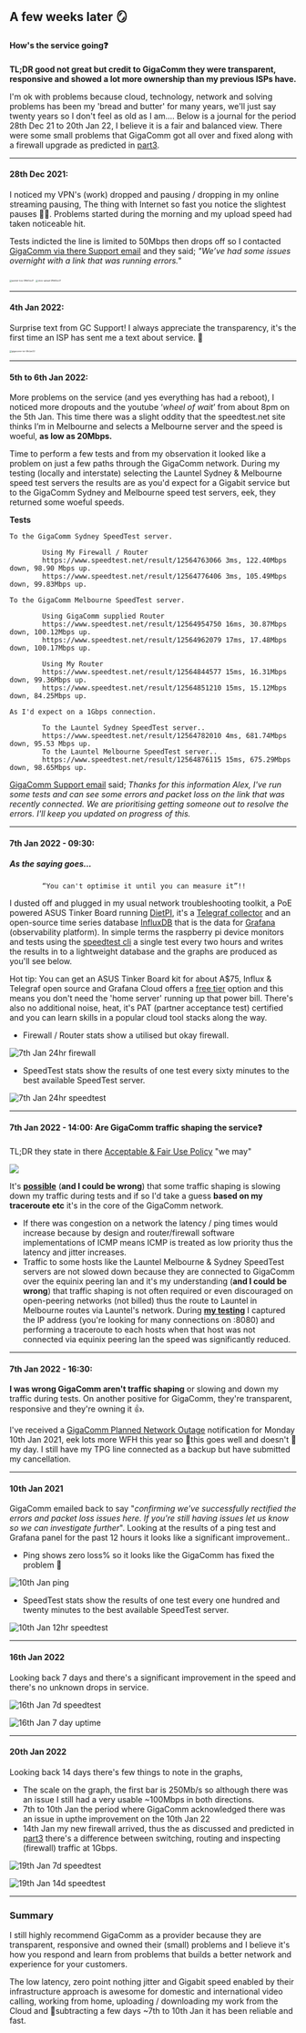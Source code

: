

## A few weeks later 🪞

#### How's the service going❓

**TL;DR good not great but credit to GigaComm they were transparent, responsive and showed a lot more ownership than my previous ISPs have.** 

I'm ok with problems because cloud, technology, network and solving problems has been my 'bread and butter' for many years, we'll just say twenty years so I don't feel as old as I am.... Below is a journal for the period 28th Dec 21 to 20th Jan 22, I believe it is a fair and balanced view. There were some small problems that GigaComm got all over and fixed along with a firewall upgrade as predicted in [part3](https://github.com/alexanderswift/public-gigacom/blob/main/testing_and_final_thoughts.md).

----

#### 28th Dec 2021:

I noticed my VPN's (work) dropped and pausing / dropping in my online streaming pausing, The thing with Internet so fast you notice the slightest pauses 🤷‍♂️. Problems started during the morning and my upload speed had taken noticeable hit. 

Tests indicted the line is limited to 50Mbps then drops off so I contacted [GigaComm via there Support email](https://github.com/alexanderswift/public-gigacom/blob/main/pics/emailtogigacomm-28thDec2021.pdf) and they said; *"We’ve had some issues overnight with a link that was running errors."*



<img src="https://github.com/alexanderswift/public-gigacom/blob/main/pics/packet-loss-28thDec21.png" alt="packet-loss-28thDec21" style="zoom: 25%;" />

<img src="https://github.com/alexanderswift/public-gigacom/blob/main/pics/slow-upload-28thDec21.png" alt="slow-upload-28thDec21" style="zoom:25%;" />

---

#### 4th Jan 2022:

Surprise text from GC Support! I always appreciate the transparency, it's the first time an ISP has sent me a text about service. 👏



<img src="https://github.com/alexanderswift/public-gigacom/blob/main/pics/gigacomm-txt-4thJan22.jpeg" alt="gigacomm-txt-4thJan22" style="zoom:25%;" />

---

#### 5th to 6th Jan 2022:

More problems on the service (and yes everything has had a reboot), I noticed more dropouts and the youtube ‘*wheel of wait*’ from about 8pm on the 5th Jan. This time there was a slight oddity that the speedtest.net site thinks I’m in Melbourne and selects a Melbourne server and the speed is woeful, **as low as 20Mbps.**

Time to perform a few tests and from my observation it looked like a problem on just a few paths through the GigaComm network. During my testing (locally and interstate) selecting the Launtel Sydney & Melbourne speed test servers the results are as you'd expect for a Gigabit service but to the GigaComm Sydney and Melbourne speed test servers, eek, they returned some woeful speeds.



**Tests**

~~~
To the GigaComm Sydney SpeedTest server.

		Using My Firewall / Router
		https://www.speedtest.net/result/12564763066 3ms, 122.40Mbps down, 98.90 Mbps up.
		https://www.speedtest.net/result/12564776406 3ms, 105.49Mbps down, 99.83Mbps up.

To the GigaComm Melbourne SpeedTest server.

		Using GigaComm supplied Router
		https://www.speedtest.net/result/12564954750 16ms, 30.87Mbps down, 100.12Mbps up.
		https://www.speedtest.net/result/12564962079 17ms, 17.48Mbps down, 100.17Mbps up.

		Using My Router
		https://www.speedtest.net/result/12564844577 15ms, 16.31Mbps down, 99.36Mbps up.
		https://www.speedtest.net/result/12564851210 15ms, 15.12Mbps down, 84.25Mbps up.

As I'd expect on a 1Gbps connection.

		To the Launtel Sydney SpeedTest server..
		https://www.speedtest.net/result/12564782010 4ms, 681.74Mbps down, 95.53 Mbps up.
		To the Launtel Melbourne SpeedTest server..
		https://www.speedtest.net/result/12564876115 15ms, 675.29Mbps down, 98.65Mbps up.

~~~



[GigaComm Support email](https://github.com/alexanderswift/public-gigacom/blob/main/pics/emailtogigacomm-6thJan22.pdf) said; *Thanks for this information Alex, I've run some tests and can see some errors and packet loss on the link that was recently connected. We are prioritising getting someone out to resolve the errors. I'll keep you updated on progress of this.*

---

#### 7th Jan 2022 - 09:30:

##### As the saying goes...

~~~
		“You can't optimise it until you can measure it”!!
~~~

I dusted off and plugged in my usual network troubleshooting toolkit, a PoE powered ASUS Tinker Board running [DietPI](https://dietpi.com), it's a [Telegraf collector](https://docs.influxdata.com/influxdb/v2.1/write-data/no-code/use-telegraf/) and an open-source time series database [InfluxDB](https://www.influxdata.com/products/influxdb/) that is the data for [Grafana](https://grafana.com) (observability platform). In simple terms the raspberry pi device monitors and tests using the [speedtest cli](https://www.speedtest.net/apps/cli) a single test every two hours and writes the results in to a lightweight database and the graphs are produced as you'll see below. 

Hot tip: You can get an ASUS Tinker Board kit for about A$75, Influx & Telegraf open source and Grafana Cloud offers a [free tier](https://grafana.com/products/cloud/pricing/) option and this means you don't need the 'home server' running up that power bill. There's also no additional noise, heat, it's PAT (partner acceptance test) certified and you can learn skills in a popular cloud tool stacks along the way.

- Firewall / Router stats show a utilised but okay firewall.

![7th Jan 24hr firewall](https://github.com/alexanderswift/public-gigacom/blob/main/pics/7thJan2021-24hr-firewall-stat.png)



- SpeedTest stats show the results of one test every sixty minutes to the best available SpeedTest server.

![7th Jan 24hr speedtest](https://github.com/alexanderswift/public-gigacom/blob/main/pics/7thJan2021-24hr-speedtest-stat.png)

---

#### **7th Jan 2022 - 14:00:** Are GigaComm traffic shaping the service❓

TL;DR they state in there [Acceptable & Fair Use Policy](https://www.gigacomm.net.au/hubfs/GigaComm%20Website/PDF%20Fact%20Sheets/GigaComm-Acceptable-Fair-Use-Policy-21102020.pdf) "we may"

![](https://github.com/alexanderswift/public-gigacom/blob/main/pics/GigaComm-Acceptable-Fair-Use-Policy-21102020.png)



It's **<u>possible</u>** (**and I could be wrong**) that some traffic shaping is slowing down my traffic during tests and if so I'd take a guess **based on my traceroute etc** it's in the core of the GigaComm network.

- If there was congestion on a network the latency / ping times would increase because by design and router/firewall software implementations of ICMP means ICMP is treated as low priority thus the latency and jitter increases.  
- Traffic to some hosts like the Launtel Melbourne & Sydney SpeedTest servers are not slowed down because they are connected to GigaComm over the equinix peering lan and it's my understanding (**and I could be wrong**) that traffic shaping is not often required or even discouraged on open-peering networks (not billed) thus the route to Launtel in Melbourne routes via Launtel's network. During **[my testing](https://github.com/alexanderswift/public-gigacom/blob/main/pics/6th-Jan-evening.png)** I captured the IP address (you're looking for many connections on :8080) and performing a traceroute to each hosts when that host was not connected via equinix peering lan the speed was significantly reduced.

---

#### **7th Jan 2022 - 16:30:**

**I was wrong GigaComm aren't traffic shaping** or slowing and down my traffic during tests. On another positive for GigaComm, they're transparent, responsive and they're owning it 👍.

I've received a [GigaComm Planned Network Outage](https://github.com/alexanderswift/public-gigacom/blob/main/pics/PlannedNetworkOutage-10thJan22.pdf) notification for Monday 10th Jan 2021, eek lots more WFH this year so 🤞this goes well and doesn't 🧱 my day. I still have my TPG line connected as a backup but have submitted my cancellation.

---

#### 10th Jan 2021

GigaComm emailed back to say "*confirming we've successfully rectified the errors and packet loss issues here. If you're still having issues let us know so we can investigate further*". Looking at the results of a ping test and Grafana panel for the past 12 hours it looks like a significant improvement..  

- Ping shows zero loss% so it looks like the GigaComm has fixed the problem 🤞

![10th Jan ping](https://github.com/alexanderswift/public-gigacom/blob/main/pics/10th-Jan-evening.png)

- SpeedTest stats show the results of one test every one hundred and twenty minutes to the best available SpeedTest server.

![10th Jan 12hr speedtest](https://github.com/alexanderswift/public-gigacom/blob/main/pics/10thJan2022-12hr-speedtest-stat.png)

---

#### 16th Jan 2022

Looking back 7 days and there's a significant improvement in the speed and there's no unknown drops in service.

![16th Jan 7d speedtest](https://github.com/alexanderswift/public-gigacom/blob/main/pics/16thJan2021-7d-speedtest-stat.png)

![16th Jan 7 day uptime](https://github.com/alexanderswift/public-gigacom/blob/main/pics/16thJan2021-7d-uptime.png)

---

#### 20th Jan 2022

Looking back 14 days there's few things to note in the graphs, 

- The scale on the graph, the first bar is 250Mb/s so although there was an issue I still had a very usable ~100Mbps in both directions.
- 7th to 10th Jan the period where GigaComm acknowledged there was an issue in upthe improvement on the 10th Jan 22
- 14th Jan my new firewall arrived, thus the as discussed and predicted in [part3](https://github.com/alexanderswift/public-gigacom/blob/main/testing_and_final_thoughts.md) there's a difference between switching, routing and inspecting (firewall) traffic at 1Gbps. 

![19th Jan 7d speedtest](https://github.com/alexanderswift/public-gigacom/blob/main/pics/19thJan2022-7d-speedtest-stat.png)

![19th Jan 14d speedtest](https://github.com/alexanderswift/public-gigacom/blob/main/pics/19thJan2022-14d-speedtest-stat.png)

---



### Summary 

I still highly recommend GigaComm as a provider because they are transparent, responsive and owned their (small) problems and I believe it's how you respond and learn from problems that builds a better network and experience for your customers. 

The low latency, zero point nothing jitter and Gigabit speed enabled by their infrastructure approach is awesome for domestic and international video calling, working from home, uploading / downloading my work from the Cloud and 🤞subtracting a few days ~7th to 10th Jan it has been reliable and fast.

